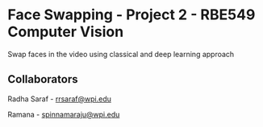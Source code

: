 # Face Swapping - Project 2 - RBE549 Computer Vision
Swap faces in the video using classical and deep learning approach

## Collaborators 
Radha Saraf - rrsaraf@wpi.edu

Ramana - spinnamaraju@wpi.edu

